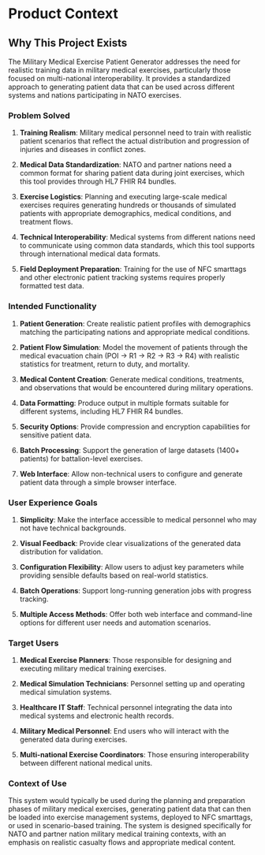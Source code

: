 # Product Context

## Why This Project Exists

The Military Medical Exercise Patient Generator addresses the need for realistic training data in military medical exercises, particularly those focused on multi-national interoperability. It provides a standardized approach to generating patient data that can be used across different systems and nations participating in NATO exercises.

### Problem Solved

1. **Training Realism**: Military medical personnel need to train with realistic patient scenarios that reflect the actual distribution and progression of injuries and diseases in conflict zones.

2. **Medical Data Standardization**: NATO and partner nations need a common format for sharing patient data during joint exercises, which this tool provides through HL7 FHIR R4 bundles.

3. **Exercise Logistics**: Planning and executing large-scale medical exercises requires generating hundreds or thousands of simulated patients with appropriate demographics, medical conditions, and treatment flows.

4. **Technical Interoperability**: Medical systems from different nations need to communicate using common data standards, which this tool supports through international medical data formats.

5. **Field Deployment Preparation**: Training for the use of NFC smarttags and other electronic patient tracking systems requires properly formatted test data.

### Intended Functionality

1. **Patient Generation**: Create realistic patient profiles with demographics matching the participating nations and appropriate medical conditions.

2. **Patient Flow Simulation**: Model the movement of patients through the medical evacuation chain (POI → R1 → R2 → R3 → R4) with realistic statistics for treatment, return to duty, and mortality.

3. **Medical Content Creation**: Generate medical conditions, treatments, and observations that would be encountered during military operations.

4. **Data Formatting**: Produce output in multiple formats suitable for different systems, including HL7 FHIR R4 bundles.

5. **Security Options**: Provide compression and encryption capabilities for sensitive patient data.

6. **Batch Processing**: Support the generation of large datasets (1400+ patients) for battalion-level exercises.

7. **Web Interface**: Allow non-technical users to configure and generate patient data through a simple browser interface.

### User Experience Goals

1. **Simplicity**: Make the interface accessible to medical personnel who may not have technical backgrounds.

2. **Visual Feedback**: Provide clear visualizations of the generated data distribution for validation.

3. **Configuration Flexibility**: Allow users to adjust key parameters while providing sensible defaults based on real-world statistics.

4. **Batch Operations**: Support long-running generation jobs with progress tracking.

5. **Multiple Access Methods**: Offer both web interface and command-line options for different user needs and automation scenarios.

### Target Users

1. **Medical Exercise Planners**: Those responsible for designing and executing military medical training exercises.

2. **Medical Simulation Technicians**: Personnel setting up and operating medical simulation systems.

3. **Healthcare IT Staff**: Technical personnel integrating the data into medical systems and electronic health records.

4. **Military Medical Personnel**: End users who will interact with the generated data during exercises.

5. **Multi-national Exercise Coordinators**: Those ensuring interoperability between different national medical units.

### Context of Use

This system would typically be used during the planning and preparation phases of military medical exercises, generating patient data that can then be loaded into exercise management systems, deployed to NFC smarttags, or used in scenario-based training. The system is designed specifically for NATO and partner nation military medical training contexts, with an emphasis on realistic casualty flows and appropriate medical content.
